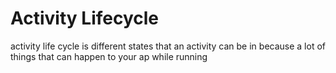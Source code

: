 
#  Activity Lifecycle

activity life cycle is different states that an activity can be in because a lot of things that can happen to your ap while running 



